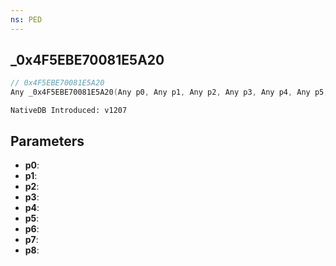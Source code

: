 ```yaml
---
ns: PED
---
```

## _0x4F5EBE70081E5A20

```c
// 0x4F5EBE70081E5A20
Any _0x4F5EBE70081E5A20(Any p0, Any p1, Any p2, Any p3, Any p4, Any p5, Any p6, Any p7, Any p8);
```

```
NativeDB Introduced: v1207
```

## Parameters
* **p0**:
* **p1**:
* **p2**:
* **p3**:
* **p4**:
* **p5**:
* **p6**:
* **p7**:
* **p8**:
